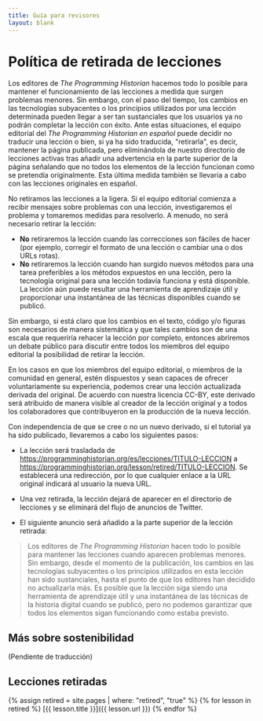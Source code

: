 ```yaml
---
title: Guía para revisores
layout: blank
---
```


# Política de retirada de lecciones

Los editores de *The Programming Historian* hacemos todo lo posible para mantener el funcionamiento de las lecciones a medida que surgen problemas menores. Sin embargo, con el paso del tiempo, los cambios en las tecnologías subyacentes o los principios utilizados por una lección determinada pueden llegar a ser tan sustanciales que los usuarios ya no podrán completar la lección con éxito. Ante estas situaciones, el equipo editorial del *The Programming Historian en español* puede decidir no traducir una lección o bien, si ya ha sido traducida, "retirarla", es decir, mantener la página publicada, pero eliminándola de nuestro directorio de lecciones activas tras añadir una advertencia en la parte superior de la página señalando que no todos los elementos de la lección funcionan como se pretendía originalmente. Esta última medida también se llevaría a cabo con las lecciones originales en español.

No retiramos las lecciones a la ligera. Si el equipo editorial comienza a recibir mensajes sobre problemas con una lección, investigaremos el problema y tomaremos medidas para resolverlo. A menudo, no será necesario retirar la lección:

- **No** retiraremos la lección cuando las correcciones son fáciles de hacer (por ejemplo, corregir el formato de una lección o cambiar una o dos URLs rotas).
- **No** retiraremos la lección cuando han surgido nuevos métodos para una tarea preferibles a los métodos expuestos en una lección, pero la tecnología original para una lección todavía funciona y está disponible. La lección aún puede resultar una herramienta de aprendizaje útil y proporcionar una instantánea de las técnicas disponibles cuando se publicó.

Sin embargo, si está claro que los cambios en el texto, código y/o figuras son necesarios de manera sistemática y que tales cambios son de una escala que requeriría rehacer la lección por completo, entonces abriremos un debate público para discutir entre todos los miembros del equipo editorial la posibilidad de retirar la lección.

En los casos en que los miembros del equipo editorial, o miembros de la comunidad en general, estén dispuestos y sean capaces de ofrecer voluntariamente su experiencia, podemos crear una lección actualizada derivada del original. De acuerdo con nuestra licencia CC-BY, este derivado será atribuido de manera visible al creador de la lección original y a todos los colaboradores que contribuyeron en la producción de la nueva lección.

Con independencia de que se cree o no un nuevo derivado, si el tutorial ya ha sido publicado, llevaremos a cabo los siguientes pasos:

- La lección será trasladada de https://programminghistorian.org/es/lecciones/TITULO-LECCION a https://programminghistorian.org/lesson/retired/TITULO-LECCION. Se establecerá una redirección, por lo que cualquier enlace a la URL original indicará al usuario la nueva URL.

- Una vez retirada, la lección dejará de aparecer en el directorio de lecciones y se eliminará del flujo de anuncios de Twitter.

- El siguiente anuncio será añadido a la parte superior de la lección retirada:

>Los editores de *The Programming Historian* hacen todo lo posible para mantener las lecciones cuando aparecen problemas menores. Sin embargo, desde el momento de la publicación, los cambios en las tecnologías subyacentes o los principios utilizados en esta lección han sido sustanciales, hasta el punto de que los editores han decidido no actualizarla más. Es posible que la lección siga siendo una herramienta de aprendizaje útil y una instantánea de las técnicas de la historia digital cuando se publicó, pero no podemos garantizar que todos los elementos sigan funcionando como estaba previsto.

## Más sobre sostenibilidad 

(Pendiente de traducción)

## Lecciones retiradas

{% assign retired = site.pages | where: "retired", "true" %}
{% for lesson in retired %}
[{{ lesson.title }}]({{ lesson.url }})
{% endfor %}
